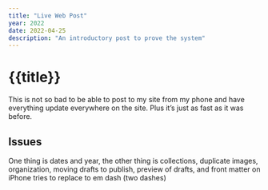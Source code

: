 ```yaml
---
title: "Live Web Post"
year: 2022
date: 2022-04-25
description: "An introductory post to prove the system"
---
```

# {{title}}

This is not so bad to be able to post to my site from my phone and have everything update everywhere on the site. Plus it’s just as fast as it was before. 

## Issues
One thing is dates and year, the other thing is collections, duplicate images, organization, moving drafts to publish, preview of drafts, and front matter on iPhone tries to replace to em dash (two dashes)